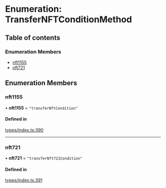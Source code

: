 # Enumeration: TransferNFTConditionMethod

## Table of contents

### Enumeration Members

- [nft1155](TransferNFTConditionMethod.md#nft1155)
- [nft721](TransferNFTConditionMethod.md#nft721)

## Enumeration Members

### nft1155

• **nft1155** = ``"transferNftCondition"``

#### Defined in

[types/index.ts:390](https://github.com/nevermined-io/components-catalog/blob/cae3a0f/lib/src/types/index.ts#L390)

___

### nft721

• **nft721** = ``"transferNft721Condition"``

#### Defined in

[types/index.ts:391](https://github.com/nevermined-io/components-catalog/blob/cae3a0f/lib/src/types/index.ts#L391)
